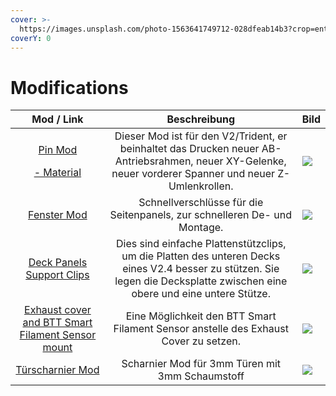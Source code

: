 ```yaml
---
cover: >-
  https://images.unsplash.com/photo-1563641749712-028dfeab14b3?crop=entropy&cs=tinysrgb&fm=jpg&ixid=MnwxOTcwMjR8MHwxfHNlYXJjaHw3fHxnZWFyfGVufDB8fHx8MTY2Mzc5OTE5Nw&ixlib=rb-1.2.1&q=80
coverY: 0
---
```


# Modifications

|                                                                                                                Mod / Link                                                                                                                |                                                                                Beschreibung                                                                                | Bild                                                                                                                                                        |
| :--------------------------------------------------------------------------------------------------------------------------------------------------------------------------------------------------------------------------------------: | :------------------------------------------------------------------------------------------------------------------------------------------------------------------------: | ----------------------------------------------------------------------------------------------------------------------------------------------------------- |
| <p><a href="https://github.com/VoronDesign/VoronUsers/tree/master/printer_mods/hartk1213/Voron2.4_Trident_Pins_Mod">Pin Mod</a><br></p><p><a href="https://lecktor.com/en/shafts/1153-voron-v24-pins-mod-01153.html">- Material </a></p> |          Dieser Mod ist für den V2/Trident, er beinhaltet das Drucken neuer AB-Antriebsrahmen, neuer XY-Gelenke, neuer vorderer Spanner und neuer Z-Umlenkrollen.          |  ![](https://github.com/VoronDesign/VoronUsers/raw/master/printer\_mods/hartk1213/Voron2.4\_Trident\_Pins\_Mod/Images/z.jpg)                                |
|                                                               [Fenster Mod](https://github.com/VoronDesign/VoronUsers/tree/master/printer\_mods/richardjm/snap-latch-2020)                                                               |                                                  Schnellverschlüsse für die Seitenpanels, zur schnelleren De- und Montage.                                                 |  ![](https://github.com/VoronDesign/VoronUsers/raw/master/printer\_mods/richardjm/snap-latch-2020/Images/Assembly.gif)                                      |
|                                                                          [Deck Panels Support Clips](https://voronregistry.com/mods/wilee-deckpanelsupportclips)                                                                         | Dies sind einfache Plattenstützclips, um die Platten des unteren Decks eines V2.4 besser zu stützen. Sie legen die Decksplatte zwischen eine obere und eine untere Stütze. |  ![](https://raw.githubusercontent.com/VoronDesign/VoronUsers/master/printer\_mods/wile-e1%2FDeck\_Panel\_Support\_Clips/deck\_clip\_side.png)              |
|                                                                [Exhaust cover and BTT Smart Filament Sensor mount](https://voronregistry.com/mods/fiction-exhaustcoversfs)                                                               |                                            Eine Möglichkeit den BTT Smart Filament Sensor anstelle des Exhaust Cover zu setzen.                                            |  ![](https://raw.githubusercontent.com/VoronDesign/VoronUsers/master/printer\_mods/Fiction%2FExhaust\_cover\_SFS/Images/exhaust\_cover\_sfs\_photo\_01.jpg) |
|                                                                                  [Türscharnier Mod](https://www.teamfdm.com/files/file/287-door-hinges/)                                                                                 |                                                               Scharnier Mod für 3mm Türen mit 3mm Schaumstoff                                                              |  ![](https://www.teamfdm.com/uploads/monthly\_2022\_05/image.png.5d0ab2fe415a06076f78273078cd4ef5.png)                                                      |

